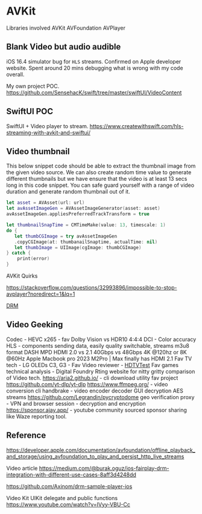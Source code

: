 # AVKit


Libraries involved
AVKit
AVFoundation
AVPlayer


## Blank Video but audio audible

iOS 16.4 simulator bug for `HLS` streams. Confirmed on Apple developer website. Spent around 20 mins debugging what is wrong with my code overall.

My own project POC.
https://github.com/SensehacK/swift/tree/master/swiftUI/VideoContent


## SwiftUI POC

SwiftUI + Video player to stream.
https://www.createwithswift.com/hls-streaming-with-avkit-and-swiftui/

## Video thumbnail

This below snippet code should be able to extract the thumbnail image from the given video source. We can also create random time value to generate different thumbnails but we have ensure that the video is at least 13 secs long in this code snippet. You can safe guard yourself with a range of video duration and generate random thumbnail out of it. 

```swift
let asset = AVAsset(url: url)
let avAssetImageGen = AVAssetImageGenerator(asset: asset)
avAssetImageGen.appliesPreferredTrackTransform = true

let thumbnailSnapTime = CMTimeMake(value: 13, timescale: 1)
do { 
   let thumbCGImage = try avAssetImageGen
   .copyCGImage(at: thumbanailSnaptime, actualTime: nil)
   let thumbImage = UIImage(cgImage: thumbCGImage)
} catch {
	print(error)
}
```


AVKit Quirks

https://stackoverflow.com/questions/32993896/impossible-to-stop-avplayer?noredirect=1&lq=1

[DRM](DRM.md)



## Video Geeking

Codec - HEVC x265 - fav
Dolby Vision vs HDR10
4:4:4 DCI - Color accuracy
HLS - components sending data, easily quality switchable, streams m3u8 format
DASH MPD
HDMI 2.0 vs 2.1 
40Gbps vs 48Gbps
4K @120hz or 8K @60Hz
Apple Macbook pro 2023 M2Pro | Max finally has HDMI 2.1
Fav TV tech - LG OLEDs C3, G3 - 
Fav Video reviewer - [HDTVTest](https://www.youtube.com/@hdtvtest)
Fav games technical analysis - Digital Foundry
Rting website for nitty gritty comparison of Video tech.
https://aria2.github.io/ - cli download utility
fav project https://github.com/yt-dlp/yt-dlp
https://www.ffmpeg.org/ - video conversion cli
handbrake - video encoder decoder GUI
decryption AES streams https://github.com/Legrandin/pycryptodome
geo verification proxy - VPN and browser session - decryption and encryption
https://sponsor.ajay.app/ - youtube community sourced sponsor sharing like Waze reporting tool.



## Reference

https://developer.apple.com/documentation/avfoundation/offline_playback_and_storage/using_avfoundation_to_play_and_persist_http_live_streams


Video article 
https://medium.com/@burak.oguz/ios-fairplay-drm-integration-with-different-use-cases-8aff3d4248dd

https://github.com/Axinom/drm-sample-player-ios

Video Kit UIKit delegate and public functions
https://www.youtube.com/watch?v=IVyy-VBU-Cc

